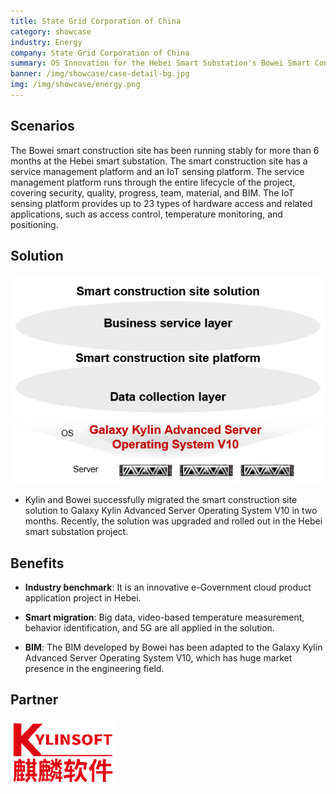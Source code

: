 ```yaml
---
title: State Grid Corporation of China
category: showcase
industry: Energy
company: State Grid Corporation of China
summary: OS Innovation for the Hebei Smart Substation's Bowei Smart Construction Site
banner: /img/showcase/case-detail-bg.jpg
img: /img/showcase/energy.png
---
```


<div >

## **Scenarios**

The Bowei smart construction site has been running stably for more than 6 months at the Hebei smart substation. The smart construction site has a service management platform and an IoT sensing platform. The service management platform runs through the entire lifecycle of the project, covering security, quality, progress, team, material, and BIM. The IoT sensing platform provides up to 23 types of hardware access and related applications, such as access control, temperature monitoring, and positioning.

## **Solution**

<div align="center" class="case-img"><img src="./e4.png"/></div>

- Kylin and Bowei successfully migrated the smart construction site solution to Galaxy Kylin Advanced Server Operating System V10 in two months. Recently, the solution was upgraded and rolled out in the Hebei smart substation project.

## **Benefits**

- **Industry benchmark**: It is an innovative e-Government cloud product application project in Hebei.

- **Smart migration**: Big data, video-based temperature measurement, behavior identification, and 5G are all applied in the solution.

- **BIM**: The BIM developed by Bowei has been adapted to the Galaxy Kylin Advanced Server Operating System V10, which has huge market presence in the engineering field.

## Partner

<div ><img src="./qiling.png"/></div>

</div>
